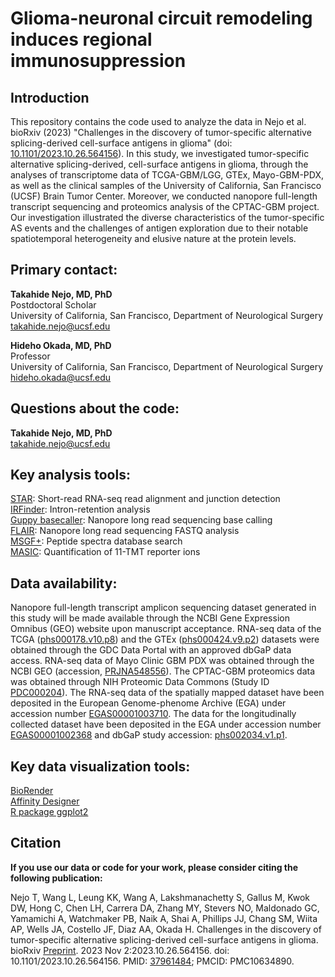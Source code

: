 # Glioma-neuronal circuit remodeling induces regional immunosuppression

## Introduction  

This repository contains the code used to analyze the data in Nejo et al. bioRxiv (2023) "Challenges in the discovery of tumor-specific alternative splicing-derived cell-surface antigens in glioma" (doi: [10.1101/2023.10.26.564156](https://www.biorxiv.org/content/10.1101/2023.10.26.564156v2.full)). In this study, we investigated tumor-specific alternative splicing-derived, cell-surface antigens in glioma, through the analyses of transcriptome data of TCGA-GBM/LGG, GTEx, Mayo-GBM-PDX, as well as the clinical samples of the University of California, San Francisco (UCSF) Brain Tumor Center. Moreover, we conducted nanopore full-length transcript sequencing and proteomics analysis of the CPTAC-GBM project. Our investigation illustrated the diverse characteristics of the tumor-specific AS events and the challenges of antigen exploration due to their notable spatiotemporal heterogeneity and elusive nature at the protein levels. 

  
## Primary contact: 
  
**Takahide Nejo, MD, PhD**  
Postdoctoral Scholar  
University of California, San Francisco, Department of Neurological Surgery  
takahide.nejo@ucsf.edu  
  
  
**Hideho Okada, MD, PhD**  
Professor  
University of California, San Francisco, Department of Neurological Surgery  
hideho.okada@ucsf.edu  
  
  
## Questions about the code:  
  
**Takahide Nejo, MD, PhD**  
takahide.nejo@ucsf.edu  

  
## Key analysis tools:  

[STAR](https://github.com/alexdobin/STAR): Short-read RNA-seq read alignment and junction detection  
[IRFinder](https://github.com/williamritchie/IRFinder): Intron-retention analysis  
[Guppy basecaller](https://community.nanoporetech.com/docs/prepare/library_prep_protocols/Guppy-protocol/v/gpb_2003_v1_revax_14dec2018/guppy-software-overview): Nanopore long read sequencing base calling  
[FLAIR](https://github.com/BrooksLabUCSC/flair): Nanopore long read sequencing FASTQ analysis  
[MSGF+](https://github.com/MSGFPlus/msgfplus): Peptide spectra database search  
[MASIC](https://github.com/PNNL-Comp-Mass-Spec/MASIC): Quantification of 11-TMT reporter ions  


## Data availability:  
Nanopore full-length transcript amplicon sequencing dataset generated in this study will be made available through the NCBI Gene Expression Omnibus (GEO) website upon manuscript acceptance. RNA-seq data of the TCGA ([phs000178.v10.p8](https://www.ncbi.nlm.nih.gov/projects/gap/cgi-bin/study.cgi?study_id=phs000178.v10.p8)) and the GTEx ([phs000424.v9.p2](https://www.ncbi.nlm.nih.gov/projects/gap/cgi-bin/study.cgi?study_id=phs000424.v9.p2)) datasets were obtained through the GDC Data Portal with an approved dbGaP data access. RNA-seq data of Mayo Clinic GBM PDX was obtained through the NCBI GEO (accession, [PRJNA548556](https://www.mayo.edu/research/labs/translational-neuro-oncology/mayo-clinic-brain-tumor-patient-derived-xenograft-national-resource/pdx-characteristics/cbioportal)). The CPTAC-GBM proteomics data was obtained through NIH Proteomic Data Commons (Study ID [PDC000204](https://proteomic.datacommons.cancer.gov/pdc/study/PDC000204)). The RNA-seq data of the spatially mapped dataset have been deposited in the European Genome-phenome Archive (EGA) under accession number [EGAS00001003710](https://ega-archive.org/studies/EGAS00001003710). The data for the longitudinally collected dataset have been deposited in the EGA under accession number [EGAS00001002368](https://ega-archive.org/studies/EGAS00001002368) and dbGaP study accession: [phs002034.v1.p1](https://www.ncbi.nlm.nih.gov/projects/gap/cgi-bin/study.cgi?study_id=phs002034.v1.p1).


## Key data visualization tools:  
[BioRender](https://www.biorender.com/)  
[Affinity Designer](https://affinity.serif.com/en-us/designer/)  
[R package ggplot2](https://ggplot2.tidyverse.org/)  

## Citation

**If you use our data or code for your work, please consider citing the following publication:**  

Nejo T, Wang L, Leung KK, Wang A, Lakshmanachetty S, Gallus M, Kwok DW, Hong C, Chen LH, Carrera DA, Zhang MY, Stevers NO, Maldonado GC, Yamamichi A, Watchmaker PB, Naik A, Shai A, Phillips JJ, Chang SM, Wiita AP, Wells JA, Costello JF, Diaz AA, Okada H. Challenges in the discovery of tumor-specific alternative splicing-derived cell-surface antigens in glioma. bioRxiv [Preprint](https://www.biorxiv.org/content/10.1101/2023.10.26.564156v2.full). 2023 Nov 2:2023.10.26.564156. doi: 10.1101/2023.10.26.564156. PMID: [37961484](https://pubmed.ncbi.nlm.nih.gov/37961484/); PMCID: PMC10634890.  
  
  
